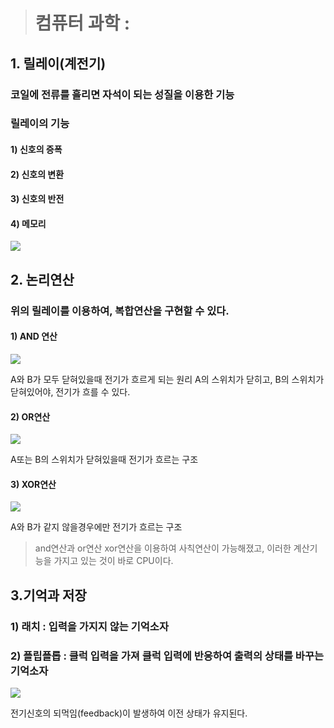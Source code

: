 > # 컴퓨터 과학 :
  	
## 1. 릴레이(계전기)
### 코일에 전류를 흘리면 자석이 되는 성질을 이용한 기능
### 릴레이의 기능
#### 	1) 신호의 증폭 
####	2) 신호의 변환
####	3) 신호의 반전
####	4) 메모리

![](https://velog.velcdn.com/images/yoohj77/post/6fa77cdf-0b35-4f3e-b2b9-b193a987d54e/image.gif)

## 2. 논리연산
### 위의 릴레이를 이용하여, 복합연산을 구현할 수 있다.

#### 1) AND 연산
![](https://velog.velcdn.com/images/yoohj77/post/0478cdc4-a6e6-44ec-89c8-de3d78ce3001/image.PNG)

A와 B가 모두 닫혀있을때 전기가 흐르게 되는 원리
A의 스위치가 닫히고, B의 스위치가 닫혀있어야, 전기가 흐를 수 있다.

#### 2) OR연산
![](https://velog.velcdn.com/images/yoohj77/post/0a1069ba-6311-48a6-8449-4e0cc335c896/image.PNG)

A또는 B의 스위치가 닫혀있을때 전기가 흐르는 구조

#### 3) XOR연산
![](https://velog.velcdn.com/images/yoohj77/post/754accc7-94b4-41e8-9129-3da7aea0365e/image.PNG)

A와 B가 같지 않을경우에만 전기가 흐르는 구조

> and연산과 or연산 xor연산을 이용하여 사칙연산이 가능해졌고,
> 이러한 계산기능을 가지고 있는 것이 바로 CPU이다.


## 3.기억과 저장
### 1) 래치 : 입력을 가지지 않는 기억소자
### 2) 플립플롭 : 클럭 입력을 가져 클럭 입력에 반응하여 출력의 상태를 바꾸는 기억소자

![](https://velog.velcdn.com/images/yoohj77/post/79d19503-6731-4eea-a3e8-c65351bf3cb8/image.gif)

전기신호의 되먹임(feedback)이 발생하여 이전 상태가 유지된다.

